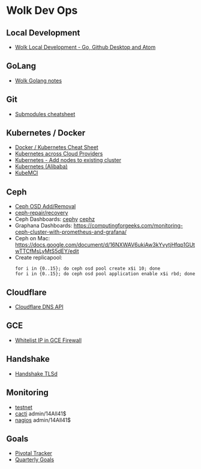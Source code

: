 # Wolk Dev Ops

## Local Development 
* [Wolk Local Development - Go, Github Desktop and Atom](https://docs.google.com/document/d/1LRcjYV_Qu0-c5g3p_ka1WqhYY48-bRjss2RgP5GSoZc/edit)

## GoLang
* [Wolk Golang notes](https://docs.google.com/document/d/1RACPpdKeq3SAMqB1a4-z6qFRPvbfWbnw2yzYIR4WcwA/edit#heading=h.lavyprn7v642)

## Git
* [Submodules cheatsheet](https://docs.google.com/document/d/1z6df3Xxmf_rXTwkODLHg6G4P4LR7nocRoymAZXUKwUA/edit)

## Kubernetes / Docker
* [Docker / Kubernetes Cheat Sheet](https://docs.google.com/document/d/1ZsQ3_WgvIHf92e2sPcVXuEfseoQ3mZISdmKQ2xiF9jU/edit)
* [Kubernetes across Cloud Providers](https://docs.google.com/document/d/14lwSSygwcL5NJecyTUbLq1YjnyxxfrStxO4UBQPFuB8/edit)
* [Kubernetes - Add nodes to existing cluster](https://docs.google.com/document/d/1ZGTdU_imxuOoahUHP8IGwILl7S263EJn9v5ywWQ-sro/edit?usp=sharing)
* [Kubernetes (Alibaba)](https://docs.google.com/document/d/1TTKVWmfOT1de-5O7BgstwvjXrxOLiA7qxo_sV9LTR5s/edit)
* [KubeMCI](https://docs.google.com/document/d/1tmjQmBZoHgYPJT2vg7Jc84Kkf5BJm5pA7Lvu1SOhNBI/edit?usp=sharing)

## Ceph
* [Ceph OSD Add/Removal](ttps://docs.google.com/document/d/1u-WQXbYQnDVJpHluBRAUeyzEDOAe_WQJ3H3XYpPwr_M/edit)
* [ceph-repair/recovery](https://docs.google.com/document/d/1XB2nTf8bXn8o8adbk8wBUacByvbor5Ppnm2l7QjgpSE/edit)
* Ceph Dashboards: [cephy](http://cephy2.wolk.com:7000/) [cephz](http://dash.wolk.com:7000/health)
* Graphana Dashboards: https://computingforgeeks.com/monitoring-ceph-cluster-with-prometheus-and-grafana/ 
* Ceph on Mac: https://docs.google.com/document/d/16NXWAV6ukiAw3kYvytjHfqp1GUtwTTCfMsLyMtS5dEY/edit
* Create replicapool:
  ```
  for i in {0..15}; do ceph osd pool create x$i 10; done
  for i in {0..15}; do ceph osd pool application enable x$i rbd; done
  ```

## Cloudflare
* [Cloudflare DNS API](https://docs.google.com/spreadsheets/d/1Dsz4lbtwjAoTY2WHoh30eydhBxT9akCYf1BNwVXtzMw/edit#gid=0)

## GCE
* [Whitelist IP in GCE Firewall](https://docs.google.com/document/d/1_Ovwv2gK0_E3ctioPBg5cYpyKpATjFMB5jyhnUeUafU/edit)

## Handshake
* [Handshake TLSd](https://docs.google.com/spreadsheets/d/1yhnHs-ARUTUPqSFlwXbyJfer6ZOhbN0F0aJBHXM77XQ/edit#gid=1186001804)

## Monitoring
* [testnet](https://testnet.wolk.com)
* [cacti](https://cacti.wolk.com/) admin/14All41$
* [nagios](https://nagios.wolk.com/nagios/)  admin/14All41$

## Goals
* [Pivotal Tracker](https://www.pivotaltracker.com/n/projects/2144381)
* [Quarterly Goals](https://docs.google.com/document/d/1fllGqnDC1HS5N85amvGkW7HXTtvncRQvW3B7ixkJqiU/edit)
